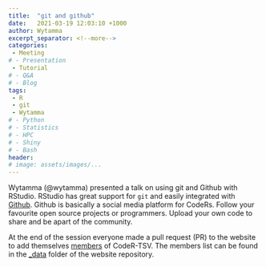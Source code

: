 ```yaml
---
title:  "git and github"
date:   2021-03-19 12:03:10 +1000
author: Wytamma
excerpt_separator: <!--more-->
categories:
 - Meeting
# - Presentation
 - Tutorial
# - Q&A
# - Blog
tags:
 - R
 - git
 - Wytamma
# - Python
# - Statistics
# - HPC
# - Shiny
# - Bash
header:
# image: assets/images/...
---
```


Wytamma (@wytamma) presented a talk on using git and Github with RStudio. RStudio has great support for `git` and easily integrated with [Github](https://github.com/). Github is basically a social media platform for CodeRs. Follow your favourite open source projects or programmers. Upload your own code to share and be apart of the community. 

At the end of the session everyone made a pull request (PR) to the website to add themselves [members](/members/) of CodeR-TSV. The members list can be found in the [_data](https://github.com/codertsv/codertsv.github.io/blob/master/_data/members.yml) folder of the website repository.
